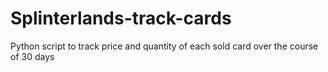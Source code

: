 # Splinterlands-track-cards
Python script to track price and quantity of each sold card over the course of 30 days 
